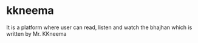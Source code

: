 # kkneema
It is a platform where user can read, listen and watch the bhajhan which is written by Mr. KKneema
